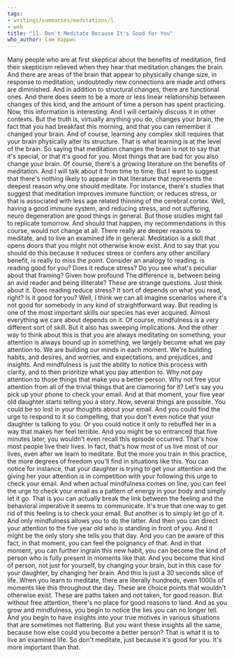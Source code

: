 ```yaml
---
tags:
- writings/summaries/meditations/l
- web
title: "11. Don't Meditate Because It's Good for You"
who_author: Сэм Харрис
---
```


Many people who are at first skeptical about the benefits of meditation, find their skepticism relieved when they hear that meditation changes the brain. And there are areas of the brain that appear to physically change size, in response to meditation, undoubtedly new connections are made and others are diminished. And in addition to structural changes, there are functional ones. And there does seem to be a more or less linear relationship between changes of this kind, and the amount of time a person has spent practicing. Now, this information is interesting. And I will certainly discuss it in other contexts. But the truth is, virtually anything you do, changes your brain, the fact that you had breakfast this morning, and that you can remember it changed your brain. And of course, learning any complex skill requires that your brain physically alter its structure. That is what learning is at the level of the brain. So saying that meditation changes the brain is not to say that it's special, or that it's good for you. Most things that are bad for you also change your brain. Of course, there's a growing literature on the benefits of meditation. And I will talk about it from time to time. But I want to suggest that there's nothing likely to appear in that literature that represents the deepest reason why one should meditate. For instance, there's studies that suggest that meditation improves immune function, or reduces stress, or that is associated with less age related thinning of the cerebral cortex. Well, having a good immune system, and reducing stress, and not suffering, neuro degeneration are good things in general. But those studies might fail to replicate tomorrow. And should that happen, my recommendations in this course, would not change at all. There really are deeper reasons to meditate, and to live an examined life in general. Meditation is a skill that opens doors that you might not otherwise know exist. And to say that you should do this because it reduces stress or confers any other ancillary benefit, is really to miss the point. Consider an analogy to reading. is reading good for you? Does it reduce stress? Do you see what's peculiar about that framing? Given how profound The difference is, between being an avid reader and being illiterate? These are strange questions. Just think about it. Does reading reduce stress? It sort of depends on what you read, right? Is it good for you? Well, I think we can all imagine scenarios where it's not good for somebody in any kind of straightforward way. But reading is one of the most important skills our species has ever acquired. Almost everything we care about depends on it. Of course, mindfulness is a very different sort of skill. But it also has sweeping implications. And the other way to think about this is that you are always meditating on something, your attention is always bound up in something, we largely become what we pay attention to. We are building our minds in each moment. We're building habits, and desires, and worries, and expectations, and prejudices, and insights. And mindfulness is just the ability to notice this process with clarity, and to then prioritize what you pay attention to. Why not pay attention to those things that make you a better person. Why not free your attention from all of the trivial things that are clamoring for it? Let's say you pick up your phone to check your email. And at that moment, your five year old daughter starts telling you a story. Now, several things are possible. You could be so lost in your thoughts about your email. And you could find the urge to respond to it so compelling, that you don't even notice that your daughter is talking to you. Or you could notice it only to rebuffed her in a way that makes her feel terrible. And you might be so entranced that five minutes later, you wouldn't even recall this episode occurred. That's how most people live their lives. In fact, that's how most of us live most of our lives, even after we learn to meditate. But the more you train in this practice, the more degrees of freedom you'll find in situations like this. You can notice for instance, that your daughter is trying to get your attention and the giving her your attention is in competition with your following this urge to check your email. And when actual mindfulness comes on line, you can feel the urge to check your email as a pattern of energy in your body and simply let it go. That is you can actually break the link between the feeling and the behavioral imperative it seems to communicate. It's true that one way to get rid of this feeling is to check your email. But another is to simply let go of it. And only mindfulness allows you to do the latter. And then you can direct your attention to the five year old who is standing in front of you. And it might be the only story she tells you that day. And you can be aware of this fact, in that moment, you can feel the poignancy of that. And in that moment, you can further ingrain this new habit, you can become the kind of person who is fully present in moments like that. And you become that kind of person, not just for yourself, by changing your brain, but in this case for your daughter, by changing her brain. And this is just a 30 seconds slice of life. When you learn to meditate, there are literally hundreds, even 1000s of moments like this throughout the day. These are choice points that wouldn't otherwise exist. These are paths taken and not taken, for good reason. But without free attention, there's no place for good reasons to land. And as you grow and mindfulness, you begin to notice the lies you can no longer tell. And you begin to have insights into your true motives in various situations that are sometimes not flattering. But you want these insights all the same, because how else could you become a better person? That is what it is to live an examined life. So don't meditate, just because it's good for you. It's more important than that.